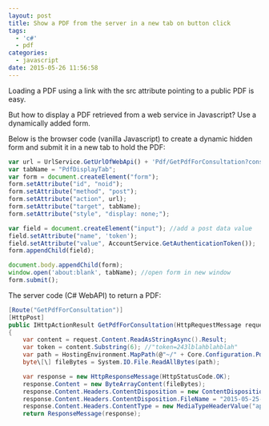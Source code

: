 ```yaml
---
layout: post
title: Show a PDF from the server in a new tab on button click
tags:
  - 'c#'
  - pdf
categories:
  - javascript
date: 2015-05-26 11:56:58
---
```


Loading a PDF using a link with the src attribute pointing to a public PDF is easy.

But how to display a PDF retrieved from a web service in Javascript?  Use a dynamically added form.

Below is the browser code (vanilla Javascript) to create a dynamic hidden form and submit it in a new tab to hold the PDF:

```js
var url = UrlService.GetUrlOfWebApi() + 'Pdf/GetPdfForConsultation?consultationId=' + consultation.Id;
var tabName = "PdfDisplayTab";
var form = document.createElement("form");
form.setAttribute("id", "noid");
form.setAttribute("method", "post");
form.setAttribute("action", url);
form.setAttribute("target", tabName);
form.setAttribute("style", "display: none;");

var field = document.createElement("input"); //add a post data value
field.setAttribute("name", 'token');
field.setAttribute("value", AccountService.GetAuthenticationToken());
form.appendChild(field);

document.body.appendChild(form);
window.open('about:blank', tabName); //open form in new window
form.submit();
```

The server code (C# WebAPI) to return a PDF:

```csharp
[Route("GetPdfForConsultation")]
[HttpPost]
public IHttpActionResult GetPdfForConsultation(HttpRequestMessage request, long consultationId)
{
    var content = request.Content.ReadAsStringAsync().Result;
    var token = content.Substring(6); //"token=243lblahblahblah"
    var path = HostingEnvironment.MapPath(@"~/" + Core.Configuration.PdfFolder + "2015-05-25-13h41m54-TBH20949482.pdf");
    byte\[\] fileBytes = System.IO.File.ReadAllBytes(path);

    var response = new HttpResponseMessage(HttpStatusCode.OK);
    response.Content = new ByteArrayContent(fileBytes);
    response.Content.Headers.ContentDisposition = new ContentDispositionHeaderValue("inline"); //opens in tab, use 'attachment' to download instead
    response.Content.Headers.ContentDisposition.FileName = "2015-05-25-13h41m54-TBH20949482.pdf";
    response.Content.Headers.ContentType = new MediaTypeHeaderValue("application/pdf");
    return ResponseMessage(response);
```

